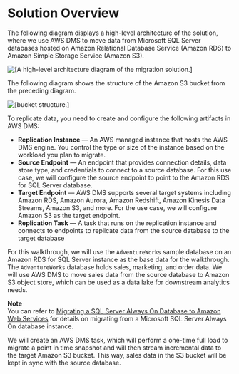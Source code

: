 # Solution Overview<a name="chap-rdssqlserver2s3datalake.overview"></a>

The following diagram displays a high\-level architecture of the solution, where we use AWS DMS to move data from Microsoft SQL Server databases hosted on Amazon Relational Database Service \(Amazon RDS\) to Amazon Simple Storage Service \(Amazon S3\)\.

![\[A high-level architecture diagram of the migration solution.\]](http://docs.aws.amazon.com/dms/latest/sbs/images/sbs-rdssqlserver2s3datalake-solution-overview.png)

The following diagram shows the structure of the Amazon S3 bucket from the preceding diagram\.

![\[bucket structure.\]](http://docs.aws.amazon.com/dms/latest/sbs/images/sbs-rdssqlserver2s3datalake-s3-bucket-structure.png)

To replicate data, you need to create and configure the following artifacts in AWS DMS:
+  **Replication Instance** — An AWS managed instance that hosts the AWS DMS engine\. You control the type or size of the instance based on the workload you plan to migrate\.
+  **Source Endpoint** — An endpoint that provides connection details, data store type, and credentials to connect to a source database\. For this use case, we will configure the source endpoint to point to the Amazon RDS for SQL Server database\.
+  **Target Endpoint** — AWS DMS supports several target systems including Amazon RDS, Amazon Aurora, Amazon Redshift, Amazon Kinesis Data Streams, Amazon S3, and more\. For the use case, we will configure Amazon S3 as the target endpoint\.
+  **Replication Task** — A task that runs on the replication instance and connects to endpoints to replicate data from the source database to the target database

For this walkthrough, we will use the `AdventureWorks` sample database on an Amazon RDS for SQL Server instance as the base data for the walkthrough\. The `AdventureWorks` database holds sales, marketing, and order data\. We will use AWS DMS to move sales data from the source database to Amazon S3 object store, which can be used as a data lake for downstream analytics needs\.

**Note**  
You can refer to [Migrating a SQL Server Always On Database to Amazon Web Services](chap-manageddatabases.sqlserveralwayson.md) for details on migrating from a Microsoft SQL Server Always On database instance\.

We will create an AWS DMS task, which will perform a one\-time full load to migrate a point in time snapshot and will then stream incremental data to the target Amazon S3 bucket\. This way, sales data in the S3 bucket will be kept in sync with the source database\.